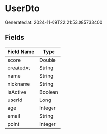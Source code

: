 # UserDto

Generated at: 2024-11-09T22:21:53.085733400

## Fields
| Field Name | Type |
|------------|------|
| score | Double |
| createdAt | String |
| name | String |
| nickname | String |
| isActive | Boolean |
| userId | Long |
| age | Integer |
| email | String |
| point | Integer |
